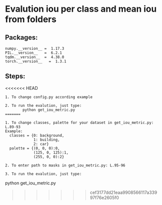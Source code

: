 # Evalution iou per class and mean iou from folders
## Packages:
```
numpy.__version__ =  1.17.3
PIL.__version__   =  6.2.1
tqdm.__version__  =  4.38.0
torch.__version__   =  1.3.1
```
## Steps:
<<<<<<< HEAD
```
1. To change config.py according example

2. To run the evalution, just type:
        python get_iou_metric.py 
=======

1. To change classes, palette for your dataset in get_iou_metric.py: L.89-93
Example:
  classes = {0: background,
             1: building,
             2: car}
  palette = {(0, 0, 0):0,
             (125, 0, 125):1,
             (255, 0, 0):2}

2. To enter path to masks in get_iou_metric.py: L.95-96

3. To run the evalution, just type:
```
python get_iou_metric.py 
>>>>>>> cef3177dd21eaa9908566117a33997f76e2605f0
```
